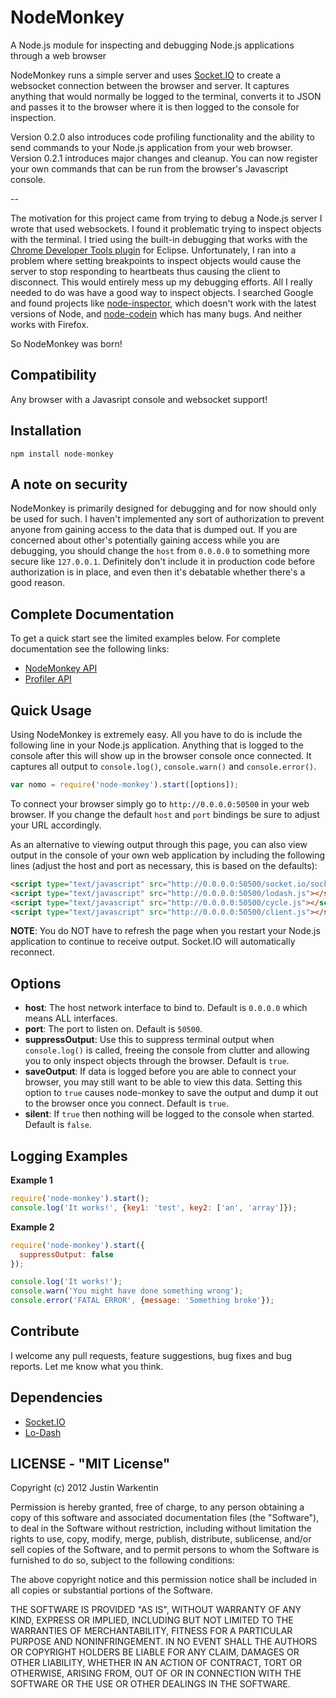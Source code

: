 NodeMonkey
==========

A Node.js module for inspecting and debugging Node.js applications through a web browser

NodeMonkey runs a simple server and uses [Socket.IO](https://github.com/LearnBoost/socket.io) to create a websocket connection between the browser and server.
It captures anything that would normally be logged to the terminal, converts it to JSON and passes it to the browser where it is then logged to the console for inspection.

Version 0.2.0 also introduces code profiling functionality and the ability to send commands to your Node.js application from your web browser.  
Version 0.2.1 introduces major changes and cleanup. You can now register your own commands that can be run from the browser's Javascript console.

 --

The motivation for this project came from trying to debug a Node.js server I wrote that used websockets.
I found it problematic trying to inspect objects with the terminal.
I tried using the built-in debugging that works with the [Chrome Developer Tools plugin](https://github.com/joyent/node/wiki/using-eclipse-as-node-applications-debugger) for Eclipse.
Unfortunately, I ran into a problem where setting breakpoints to inspect objects would cause the server to stop responding to heartbeats thus causing the client to disconnect.
This would entirely mess up my debugging efforts. All I really needed to do was have a good way to inspect objects.
I searched Google and found projects like [node-inspector](https://github.com/dannycoates/node-inspector), which doesn't work with the latest versions of Node, and [node-codein](http://thomashunter.name/blog/nodejs-console-object-debug-inspector/) which has many bugs.
And neither works with Firefox.

So NodeMonkey was born!

Compatibility
-------------

Any browser with a Javasript console and websocket support!

Installation
------------

```
npm install node-monkey
```

A note on security
------------------

NodeMonkey is primarily designed for debugging and for now should only be used for such. I haven't implemented any sort of authorization
to prevent anyone from gaining access to the data that is dumped out. If you are concerned about other's potentially gaining access while
you are debugging, you should change the `host` from `0.0.0.0` to something more secure like `127.0.0.1`. Definitely don't include it in
production code before authorization is in place, and even then it's debatable whether there's a good reason.

Complete Documentation
----------------------
To get a quick start see the limited examples below. For complete documentation see the following links:

* [NodeMonkey API](doc/nomo.md)
* [Profiler API](doc/profiler.md)

Quick Usage
-----------

Using NodeMonkey is extremely easy.
All you have to do is include the following line in your Node.js application.
Anything that is logged to the console after this will show up in the browser console once connected.
It captures all output to `console.log()`, `console.warn()` and `console.error()`.

```js
var nomo = require('node-monkey').start([options]);
```

To connect your browser simply go to `http://0.0.0.0:50500` in your web browser.
If you change the default `host` and `port` bindings be sure to adjust your URL accordingly.

As an alternative to viewing output through this page, you can also view output in the console of your own web application by including the following lines
(adjust the host and port as necessary, this is based on the defaults):

```html
<script type="text/javascript" src="http://0.0.0.0:50500/socket.io/socket.io.js"></script>
<script type="text/javascript" src="http://0.0.0.0:50500/lodash.js"></script>
<script type="text/javascript" src="http://0.0.0.0:50500/cycle.js"></script>
<script type="text/javascript" src="http://0.0.0.0:50500/client.js"></script>
```

**NOTE**: You do NOT have to refresh the page when you restart your Node.js application to continue to receive output.
          Socket.IO will automatically reconnect.

Options
-------

* **host**: The host network interface to bind to. Default is `0.0.0.0` which means ALL interfaces.
* **port**: The port to listen on. Default is `50500`.
* **suppressOutput**: Use this to suppress terminal output when `console.log()` is called, freeing the console from clutter and allowing you to only inspect objects through the browser. Default is `true`.
* **saveOutput**: If data is logged before you are able to connect your browser, you may still want to be able to view this data. Setting this option to `true` causes node-monkey to save the output and dump it out to the browser once you connect. Default is `true`.
* **silent**: If `true` then nothing will be logged to the console when started. Default is `false`.

<!---
* **profiler**: This is a nested object of options for the profiler. It's options are listed below.

    ### Profiler Options
    * **active**: If `true`, the profiler will be enabled when NodeMonkey is included. Defaults to `true`.
                  Note that it doesn't matter what this is set to if you never call any profiler functions.
-->

Logging Examples
----------------

**Example 1**
```javascript
require('node-monkey').start();
console.log('It works!', {key1: 'test', key2: ['an', 'array']});
```

**Example 2**
```javascript
require('node-monkey').start({
  suppressOutput: false
});

console.log('It works!');
console.warn('You might have done something wrong');
console.error('FATAL ERROR', {message: 'Something broke'});
```

Contribute
----------

I welcome any pull requests, feature suggestions, bug fixes and bug reports. Let me know what you think.

Dependencies
------------

* [Socket.IO](https://github.com/LearnBoost/socket.io)
* [Lo-Dash](https://github.com/bestiejs/lodash)

## LICENSE - "MIT License"

Copyright (c) 2012 Justin Warkentin

Permission is hereby granted, free of charge, to any person
obtaining a copy of this software and associated documentation
files (the "Software"), to deal in the Software without
restriction, including without limitation the rights to use,
copy, modify, merge, publish, distribute, sublicense, and/or sell
copies of the Software, and to permit persons to whom the
Software is furnished to do so, subject to the following
conditions:

The above copyright notice and this permission notice shall be
included in all copies or substantial portions of the Software.

THE SOFTWARE IS PROVIDED "AS IS", WITHOUT WARRANTY OF ANY KIND,
EXPRESS OR IMPLIED, INCLUDING BUT NOT LIMITED TO THE WARRANTIES
OF MERCHANTABILITY, FITNESS FOR A PARTICULAR PURPOSE AND
NONINFRINGEMENT. IN NO EVENT SHALL THE AUTHORS OR COPYRIGHT
HOLDERS BE LIABLE FOR ANY CLAIM, DAMAGES OR OTHER LIABILITY,
WHETHER IN AN ACTION OF CONTRACT, TORT OR OTHERWISE, ARISING
FROM, OUT OF OR IN CONNECTION WITH THE SOFTWARE OR THE USE OR
OTHER DEALINGS IN THE SOFTWARE.
